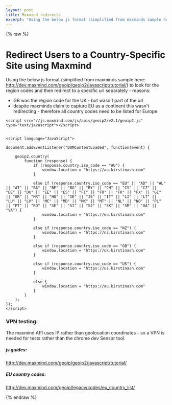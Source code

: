 ```yaml
---
layout: post
title: Maxmind redirects
excerpt: "Using the below js format (simplified from maxminds sample here: http://dev.maxmind.com/geoip/geoip2/javascript/tutorial/) to look for the region codes and then redirect to a specific url separately"
---
```

{% raw %}

# Redirect Users to a Country-Specific Site using Maxmind

Using the below js format (simplified from maxminds sample here: http://dev.maxmind.com/geoip/geoip2/javascript/tutorial/) to look for the region codes and then redirect to a specific url separately - reasons:
* GB was the region code for the UK  - but wasn't part of the url
* despite maxminds claim to capture EU as a continent this wasn't redirecting - therefore all country codes need to be listed for Europe.


```
<script src="//js.maxmind.com/js/apis/geoip2/v2.1/geoip2.js" type="text/javascript"></script>


<script language="JavaScript">

document.addEventListener("DOMContentLoaded", function(event) { 

	geoip2.country(
	    function (response) {
	        if (response.country.iso_code == "AU") {
	            window.location = "https://au.kirstinash.com"
	        }

	        else if (response.country.iso_code == "EU" || "AD" || "AL" || "AT" || "BA" || "BE" || "BG" || "BY" || "CH" || "CS" || "CZ" || "DE" || "DK" || "EE" || "ES" || "FI" || "FO" || "FR" || "FX" || "GI" || "GR" || "HR" || "HU" || "IE" || "IS" || "IT" || "LI" || "LT" || "LU" || "LV" || "MC" || "MD" || "MK" || "MT" || "NL" || "NO" || "PL" || "PT" || "RO" || "SE" || "SI" || "SJ" || "SK" || "SM" || "UA" || "VA") {
	            window.location = "https://eu.kirstinash.com"
	        }

	        else if (response.country.iso_code == "NZ") {
	            window.location = "https://nz.kirstinash.com"
	        }

	        else if (response.country.iso_code == "GB") {
	            window.location = "https://uk.kirstinash.com"
	        }

	        else if (response.country.iso_code == "US") {
	            window.location = "https://us.kirstinash.com"
	        }

	        else {
	            window.location = "https://au.kirstinash.com"
	        }
	    }
	);
});
</script>
```

### VPN testing:
The maxmind API uses IP rather than geolocation coordinates - so a VPN is needed for tests rather than the chrome dev Sensor tool.

##### js guides:
http://dev.maxmind.com/geoip/geoip2/javascript/tutorial/

##### EU country codes:
http://dev.maxmind.com/geoip/legacy/codes/eu_country_list/



{% endraw %}

